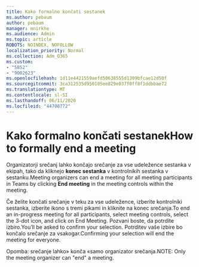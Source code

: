 ```yaml
---
title: Kako formalno končati sestanek
ms.author: pebaum
author: pebaum
manager: mnirkhe
ms.audience: Admin
ms.topic: article
ROBOTS: NOINDEX, NOFOLLOW
localization_priority: Normal
ms.collection: Adm_O365
ms.custom:
- "5852"
- "9002623"
ms.openlocfilehash: 1d11e4421559aefd50638555d1309bfcae12d50f
ms.sourcegitcommit: 3ca312535d950105ee829e037f0ff8f1ddbbae72
ms.translationtype: MT
ms.contentlocale: sl-SI
ms.lasthandoff: 06/11/2020
ms.locfileid: "44708772"
---
```

# <a name="how-to-formally-end-a-meeting"></a><span data-ttu-id="3dd81-102">Kako formalno končati sestanek</span><span class="sxs-lookup"><span data-stu-id="3dd81-102">How to formally end a meeting</span></span>

<span data-ttu-id="3dd81-103">Organizatorji srečanj lahko končajo srečanje za vse udeležence sestanka v ekipah, tako da kliknejo **konec sestanka** v kontrolnikih sestanka v sestanku.</span><span class="sxs-lookup"><span data-stu-id="3dd81-103">Meeting organizers can end a meeting for all meeting participants in Teams by clicking **End meeting** in the meeting controls within the meeting.</span></span>  

<span data-ttu-id="3dd81-104">Če želite končati srečanje v teku za vse udeležence, izberite kontrolniki sestanka, izberite ikono s tremi pikami in kliknite na konec srečanja.</span><span class="sxs-lookup"><span data-stu-id="3dd81-104">To end an in-progress meeting for all participants, select meeting controls, select the 3-dot icon, and click on End Meeting.</span></span> <span data-ttu-id="3dd81-105">Pozvani boste, da potrdite izbiro.</span><span class="sxs-lookup"><span data-stu-id="3dd81-105">You’ll be asked to confirm your selection.</span></span> <span data-ttu-id="3dd81-106">Potrditev vaše izbire bo končalo srečanje za vsakogar.</span><span class="sxs-lookup"><span data-stu-id="3dd81-106">Confirming your selection will end the meeting for everyone.</span></span>

<span data-ttu-id="3dd81-107">Opomba: srečanje lahko» konča «samo organizator srečanja.</span><span class="sxs-lookup"><span data-stu-id="3dd81-107">NOTE: Only the meeting organizer can "end" a meeting.</span></span>